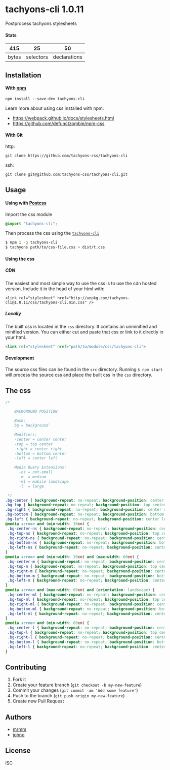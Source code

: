 # tachyons-cli 1.0.11

Postprocess tachyons stylesheets

#### Stats

415 | 25 | 50
---|---|---
bytes | selectors | declarations

## Installation

#### With [npm](https://npmjs.com)

```
npm install --save-dev tachyons-cli
```

Learn more about using css installed with npm:
* https://webpack.github.io/docs/stylesheets.html
* https://github.com/defunctzombie/npm-css

#### With Git

http:
```
git clone https://github.com/tachyons-css/tachyons-cli
```

ssh:
```
git clone git@github.com:tachyons-css/tachyons-cli.git
```

## Usage

#### Using with [Postcss](https://github.com/postcss/postcss)

Import the css module

```css
@import "tachyons-cli";
```

Then process the css using the [`tachyons-cli`](https://github.com/tachyons-css/tachyons-cli)

```sh
$ npm i -g tachyons-cli
$ tachyons path/to/css-file.css > dist/t.css
```

#### Using the css

##### CDN
The easiest and most simple way to use the css is to use the cdn hosted version. Include it in the head of your html with:

```
<link rel="stylesheet" href="http://unpkg.com/tachyons-cli@1.0.11/css/tachyons-cli.min.css" />
```

##### Locally
The built css is located in the `css` directory. It contains an unminified and minified version.
You can either cut and paste that css or link to it directly in your html.

```html
<link rel="stylesheet" href="path/to/module/css/tachyons-cli">
```

#### Development

The source css files can be found in the `src` directory.
Running `$ npm start` will process the source css and place the built css in the `css` directory.

## The css

```css
/*

    BACKGROUND POSITION

    Base:
    bg = background

    Modifiers:
    -center = center center
    -top = top center
    -right = center right
    -bottom = bottom center
    -left = center left

    Media Query Extensions:
      -ns = not-small
      -m  = medium
      -ml = mobile landscape
      -l  = large

 */
.bg-center { background-repeat: no-repeat; background-position: center center; }
.bg-top { background-repeat: no-repeat; background-position: top center; }
.bg-right { background-repeat: no-repeat; background-position: center right; }
.bg-bottom { background-repeat: no-repeat; background-position: bottom center; }
.bg-left { background-repeat: no-repeat; background-position: center left; }
@media screen and (min-width: 30em) {
 .bg-center-ns { background-repeat: no-repeat; background-position: center center; }
 .bg-top-ns { background-repeat: no-repeat; background-position: top center; }
 .bg-right-ns { background-repeat: no-repeat; background-position: center right; }
 .bg-bottom-ns { background-repeat: no-repeat; background-position: bottom center; }
 .bg-left-ns { background-repeat: no-repeat; background-position: center left; }
}
@media screen and (min-width: 30em) and (max-width: 60em) {
 .bg-center-m { background-repeat: no-repeat; background-position: center center; }
 .bg-top-m { background-repeat: no-repeat; background-position: top center; }
 .bg-right-m { background-repeat: no-repeat; background-position: center right; }
 .bg-bottom-m { background-repeat: no-repeat; background-position: bottom center; }
 .bg-left-m { background-repeat: no-repeat; background-position: center left; }
}
@media screen and (max-width: 60em) and (orientation: landscape) {
 .bg-center-ml { background-repeat: no-repeat; background-position: center center; }
 .bg-top-ml { background-repeat: no-repeat; background-position: top center; }
 .bg-right-ml { background-repeat: no-repeat; background-position: center right; }
 .bg-bottom-ml { background-repeat: no-repeat; background-position: bottom center; }
 .bg-left-ml { background-repeat: no-repeat; background-position: center left; }
}
@media screen and (min-width: 60em) {
 .bg-center-l { background-repeat: no-repeat; background-position: center center; }
 .bg-top-l { background-repeat: no-repeat; background-position: top center; }
 .bg-right-l { background-repeat: no-repeat; background-position: center right; }
 .bg-bottom-l { background-repeat: no-repeat; background-position: bottom center; }
 .bg-left-l { background-repeat: no-repeat; background-position: center left; }
}
```

## Contributing

1. Fork it
2. Create your feature branch (`git checkout -b my-new-feature`)
3. Commit your changes (`git commit -am 'Add some feature'`)
4. Push to the branch (`git push origin my-new-feature`)
5. Create new Pull Request

## Authors

* [mrmrs](http://mrmrs.io)
* [johno](http://johnotander.com)

## License

ISC

